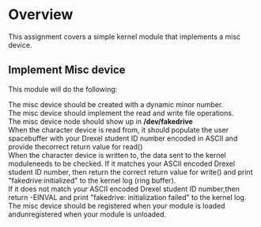 # Overview
This assignment covers a simple kernel module that implements a misc device.

## Implement Misc device
This module will do the following:

The misc device should be created with a dynamic minor number. <br />
The misc device should implement the read and write file operations. <br />
The misc device node should show up in **/dev/fakedrive** <br />
When the character device is read from, it should populate the user spacebuffer with your Drexel student ID number encoded in ASCII and provide thecorrect return value for read() <br />
When the character device is written to, the data sent to the kernel moduleneeds to be checked. If it matches your ASCII encoded Drexel student ID number, then return the correct return value for write() and print "fakedrive:initialized" to the kernel log (ring buffer). <br />
If it does not match your ASCII encoded Drexel student ID number,then return -EINVAL and print "fakedrive: initialization failed" to the kernel log. <br />
The misc device should be registered when your module is loaded andunregistered when your module is unloaded. <br />
